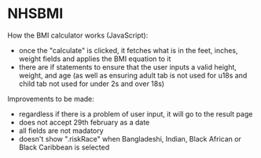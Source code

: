 # NHSBMI

How the BMI calculator works (JavaScript):

- once the "calculate" is clicked, it fetches what is in the feet, inches, weight fields and applies the BMI equation to it
- there are if statements to ensure that the user inputs a valid height, weight, and age (as well as ensuring adult tab is not used for u18s and child tab not used for under 2s and over 18s)

Improvements to be made:
- regardless if there is a problem of user input, it will go to the result page
- does not accept 29th february as a date
- all fields are not madatory
- doesn't show ".riskRace" when Bangladeshi, Indian, Black African or Black Caribbean is selected
